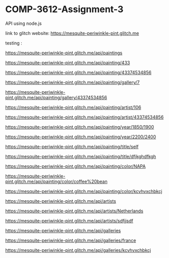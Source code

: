 # COMP-3612-Assignment-3

API using node.js

link to glitch website:  https://mesquite-periwinkle-pint.glitch.me

testing :

https://mesquite-periwinkle-pint.glitch.me/api/paintings

https://mesquite-periwinkle-pint.glitch.me/api/painting/433

https://mesquite-periwinkle-pint.glitch.me/api/painting/43374534856

https://mesquite-periwinkle-pint.glitch.me/api/painting/gallery/7

https://mesquite-periwinkle-pint.glitch.me/api/painting/gallery/43374534856

https://mesquite-periwinkle-pint.glitch.me/api/painting/artist/106

https://mesquite-periwinkle-pint.glitch.me/api/painting/artist/43374534856

https://mesquite-periwinkle-pint.glitch.me/api/painting/year/1850/1900

https://mesquite-periwinkle-pint.glitch.me/api/painting/year/2200/2400

https://mesquite-periwinkle-pint.glitch.me/api/painting/title/self

https://mesquite-periwinkle-pint.glitch.me/api/painting/title/dfjkghdfkgh

https://mesquite-periwinkle-pint.glitch.me/api/painting/color/NAPA

https://mesquite-periwinkle-pint.glitch.me/api/painting/color/coffee%20bean

https://mesquite-periwinkle-pint.glitch.me/api/painting/color/kcvhvxchbkcj

https://mesquite-periwinkle-pint.glitch.me/api/artists

https://mesquite-periwinkle-pint.glitch.me/api/artists/Netherlands

https://mesquite-periwinkle-pint.glitch.me/api/artists/sdfjjsdf

https://mesquite-periwinkle-pint.glitch.me/api/galleries

https://mesquite-periwinkle-pint.glitch.me/api/galleries/france

https://mesquite-periwinkle-pint.glitch.me/api/galleries/kcvhvxchbkcj
